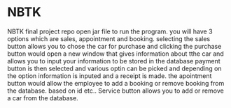 #  NBTK
NBTK final project repo
open jar file to run the program.
you will have 3 options which are sales, appointment and booking.
selecting the sales button allows you to chose the car for purchase and clicking the purchase button would open a new window that gives information about tthe car and allows you to input your information to be stored in the database
payment button is then selected and various optin can be picked and depending on the option information is inputed and a receipt is made.
the apointment button would allow the employee to add a booking or remove booking from the database.  based on id etc..
Service button allows you to add or remove a car from the database. 
